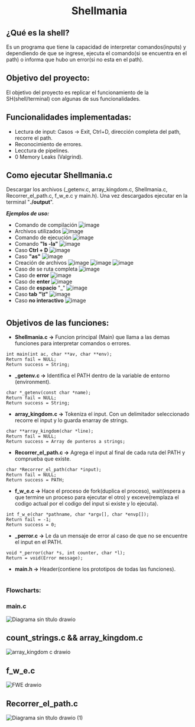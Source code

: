 # <h1 align="center"> Shellmania </h1>

## **¿Qué es la shell?**
Es un programa que tiene la capacidad de interpretar comandos(inputs) y dependiendo de que se ingrese, ejecuta el comando(si se encuentra en el path)
o informa que hubo un error(si no esta en el path).

## **Objetivo del proyecto:**
El objetivo del proyecto es replicar el funcionamiento de la SH(shell/terminal) con algunas de sus funcionalidades.

## **Funcionalidades implementadas:**
* Lectura de input: Casos -> Exit, Ctrl+D, dirección completa del path, recorre el path. 
* Reconocimiento de errores.
* Lecctura de pipelines.
* 0 Memory Leaks (Valgrind).

## **Como ejecutar Shellmania.c**
Descargar los archivos (_getenv.c, array_kingdom.c, Shellmania.c, Recorrer_el_path.c, f_w_e.c y main.h).
Una vez descargados ejecutar en la terminal "**./output**".

***Ejemplos de uso:***
* Comando de compilación
![image](https://github.com/user-attachments/assets/db76fffc-60fd-4d23-96f6-230ce0582c5b)
* Archivos utilizados
![image](https://github.com/user-attachments/assets/460b3ed3-c46d-4a80-8581-ecee37c52875)
* Comando de ejecución
![image](https://github.com/user-attachments/assets/063f9e86-4b1e-49ba-aa78-99e19b802bbc)
* Comando **"ls -la"**
![image](https://github.com/user-attachments/assets/ca1e3df0-6b88-4c55-a07f-04262f65f573)
* Caso **Ctrl + D**
![image](https://github.com/user-attachments/assets/2137e6a3-aa69-4888-b3ad-6ccefd3f7fb4)
* Caso **"as"**
![image](https://github.com/user-attachments/assets/c191b875-bdfb-47c1-ab3d-a1b6cb7df73b)
* Creación de archivos
![image](https://github.com/user-attachments/assets/eb13fd88-c30e-4228-9925-4ac6cfea9937)
![image](https://github.com/user-attachments/assets/1298210c-6b1b-491c-b5b1-893bb177b13a)
![image](https://github.com/user-attachments/assets/5eadf585-94d2-4dc1-980a-d53026ed1fe9)
* Caso de se ruta completa
![image](https://github.com/user-attachments/assets/818a5997-d33e-4b42-9a91-2b9cc6fa8a59)
* Caso de **error**
![image](https://github.com/user-attachments/assets/5a5decdf-2634-46ea-88bc-2ba71136c4a3)
* Caso de **enter**
![image](https://github.com/user-attachments/assets/6268819e-cc3c-42bd-9a39-5663336c507a)
* Caso de **espacio** "_"
![image](https://github.com/user-attachments/assets/891b72f5-8c53-40cb-9b11-03dc1c5daa2e)
* Caso **tab** **"\t"**
![image](https://github.com/user-attachments/assets/05465e22-6b0c-417b-8cda-baba24188031)
* Caso **no interactivo**
![image](https://github.com/user-attachments/assets/cf94648c-971d-4f80-b3fb-cb777eed4475)

# <h2 align="left"> Objetivos de las funciones: </h2>

* **Shellmania.c ->** Funcion principal (Main) que llama a las demas funciones para
interpretar comandos o errores.
```
int main(int ac, char **av, char **env);
Return fail = NULL;
Return success = String;
```
* **_getenv.c ->** Identifica el PATH dentro de la variable de entorno (environment).
```
char *_getenv(const char *name);
Return fail = NULL;
Return success = String;
```
* **array_kingdom.c ->** Tokeniza el input. Con un delimitador seleccionado recorre
  el input y lo guarda enarray de strings.
```
char **array_kingdom(char *line);
Return fail = NULL;
Return success = Array de punteros a strings;
```

* **Recorrer_el_path.c ->** Agrega el input al final de cada ruta del PATH y comprueba
  que existe.
```
char *Recorrer_el_path(char *input);
Return fail = NULL;
Return success = PATH;
```
* **f_w_e.c ->** Hace el proceso de fork(duplica el proceso), wait(espera a que termine un
  proceso para ejecutar el otro) y exceve(remplaza el codigo actual por el codigo del
  input si existe y lo ejecuta).
```
int f_w_e(char *pathname, char *argv[], char *envp[]);
Return fail = -1;
Return success = 0;
```
* **_perror.c ->** Le da un mensaje de error al caso de que no se encuentre el input en el PATH.
```
void *_perror(char *s, int counter, char *l);
Return = void(Error message);
```
* **main.h ->** Header(contiene los prototipos de todas las funciones).

# <h3 align="left">Flowcharts: </h3>

### main.c
![Diagrama sin título drawio](https://github.com/user-attachments/assets/7fcd8353-4571-40ca-85a6-7e2da549fb0a)

## count_strings.c && array_kingdom.c
![array_kingdom c drawio](https://github.com/user-attachments/assets/10ac0814-44df-484c-9289-ac9f11ea37ee)

## f_w_e.c
![FWE drawio](https://github.com/user-attachments/assets/7db1b679-0442-4023-9e3f-411fc403d2f4)

## Recorrer_el_path.c
![Diagrama sin título drawio (1)](https://github.com/user-attachments/assets/4ef64cce-f34b-49a8-87ec-60c60a5d9cfc)
